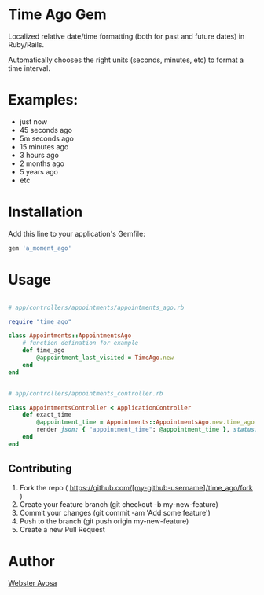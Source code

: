 # Time Ago Gem

Localized relative date/time formatting (both for past and future dates) in Ruby/Rails.

Automatically chooses the right units (seconds, minutes, etc) to format a time interval.

# Examples:
 * just now
 * 45 seconds ago
 * 5m seconds ago
 * 15 minutes ago
 * 3 hours ago
 * 2 months ago
 * 5 years ago
 * etc

# Installation

Add this line to your application's Gemfile:


```ruby
gem 'a_moment_ago'
```

# Usage 
```ruby

# app/controllers/appointments/appointments_ago.rb

require "time_ago"

class Appointments::AppointmentsAgo
    # function defination for example
    def time_ago
        @appointment_last_visited = TimeAgo.new
    end
end


# app/controllers/appointments_controller.rb

class AppointmentsController < ApplicationController
    def exact_time
        @appointment_time = Appointments::AppointmentsAgo.new.time_ago
        render json: { "appointment_time": @appointment_time }, status: :ok
    end
end
```

## Contributing
1. Fork the repo ( https://github.com/[my-github-username]/time_ago/fork )
2. Create your feature branch (git checkout -b my-new-feature)
3. Commit your changes (git commit -am 'Add some feature')
4. Push to the branch (git push origin my-new-feature)
5. Create a new Pull Request 

# Author 
[Webster Avosa](https://github.com/avosa)


